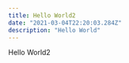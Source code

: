 ```yaml
---
title: Hello World2
date: "2021-03-04T22:20:03.284Z"
description: "Hello World"
---
```


Hello World2
